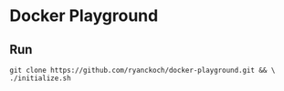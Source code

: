 # Docker  Playground

## Run
```
git clone https://github.com/ryanckoch/docker-playground.git && \
./initialize.sh
```

